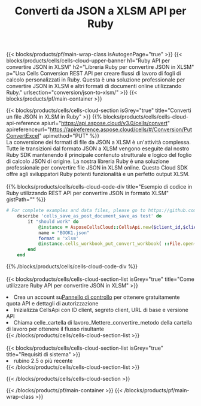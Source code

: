 ﻿---
title:  Converti da JSON a XLSM API per Ruby
description:  Utilizzo di Aspose.Cells Cloud SDK for Ruby per convertire il file in formato JSON in un file in formato XLSM.
url: /it/ruby/conversion/json-to-xlsm/
---
{{< blocks/products/pf/main-wrap-class isAutogenPage="true" >}}
{{< blocks/products/cells/cells-cloud-upper-banner h1="Ruby API per convertire JSON in XLSM" h2="Libreria Ruby per convertire JSON in XLSM" p="Usa Cells Conversion REST API per creare flussi di lavoro di fogli di calcolo personalizzati in Ruby. Questa è una soluzione professionale per convertire JSON in XLSM e altri formati di documenti online utilizzando Ruby." urlsection="conversion/json-to-xlsm/" >}}
{{< blocks/products/pf/main-container >}}

{{< blocks/products/cells/cells-cloud-section isGrey="true" title="Converti un file JSON in XLSM in Ruby" >}}
{{% blocks/products/cells/cells-cloud-api-reference apiurl="https://api.aspose.cloud/v3.0/cells/convert" apireferenceurl="https://apireference.aspose.cloud/cells/#/Conversion/PutConvertExcel" apimethod="PUT" %}}
<br/>
La conversione dei formati di file da JSON a XLSM è un'attività complessa. Tutte le transizioni dal formato JSON a XLSM vengono eseguite dal nostro Ruby SDK mantenendo il principale contenuto strutturale e logico del foglio di calcolo JSON di origine. La nostra libreria Ruby è una soluzione professionale per convertire file JSON in XLSM online. Questo Cloud SDK offre agli sviluppatori Ruby potenti funzionalità e un perfetto output XLSM.
<br/>
<br/>
{{% blocks/products/cells/cells-cloud-code-div title="Esempio di codice in Ruby utilizzando REST API per convertire JSON in formato XLSM" gistPath="" %}}
 
```ruby
# For complete examples and data files, please go to https://github.com/aspose-cells-cloud/aspose-cells-cloud-ruby/
    describe 'cells_save_as_post_document_save_as test' do
        it "should work" do
            @instance = AsposeCellsCloud::CellsApi.new($client_id,$client_secret,"v3.0","https://api.aspose.cloud/")
            name = "BOOK1.json"
            format = 'xlsm'
            @instance.cells_workbook_put_convert_workbook( ::File.open(File.expand_path("data/"+name),"r")  {|io| io.read(io.size) },{:format=>format})     
        end
    end
```
 
{{% /blocks/products/cells/cells-cloud-code-div %}}
<br/>
<br/>
{{< blocks/products/cells/cells-cloud-section-list isGrey="true" title="Come utilizzare Ruby API per convertire JSON in XLSM" >}}
<li> Crea un account su<a href="https://dashboard.aspose.cloud/">Pannello di controllo</a> per ottenere gratuitamente quota API e dettagli di autorizzazione</li>
<li>Inizializza CellsApi con ID client, segreto client, URL di base e versione API</li>
<li>Chiama celle_cartella di lavoro_Mettere_convertire_metodo della cartella di lavoro per ottenere il flusso risultante</li>
{{< /blocks/products/cells/cells-cloud-section-list >}}
<br/>
<br/>
{{< blocks/products/cells/cells-cloud-section-list isGrey="true" title="Requisiti di sistema" >}}
<li>rubino 2.5 o più recente</li>
{{< /blocks/products/cells/cells-cloud-section-list >}}

{{< /blocks/products/cells/cells-cloud-section >}}

{{< /blocks/products/pf/main-container >}}
{{< /blocks/products/pf/main-wrap-class >}}
